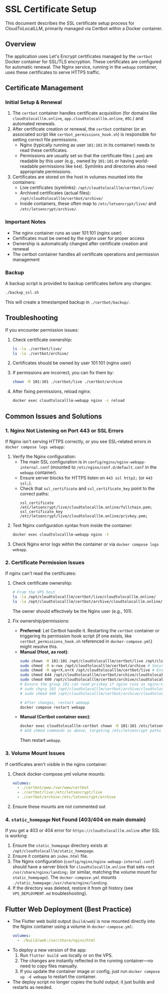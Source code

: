 # SSL Certificate Setup

This document describes the SSL certificate setup process for CloudToLocalLLM, primarily managed via Certbot within a Docker container.

## Overview

The application uses Let's Encrypt certificates managed by the `certbot` Docker container for SSL/TLS encryption. These certificates are configured for automatic renewal. The Nginx service, running in the `webapp` container, uses these certificates to serve HTTPS traffic.

## Certificate Management

### Initial Setup & Renewal

1. The `certbot` container handles certificate acquisition (for domains like `cloudtolocalllm.online`, `app.cloudtolocalllm.online`, etc.) and automated renewals.
2. After certificate creation or renewal, the `certbot` container (or an associated script like `certbot_permissions_hook.sh`) is responsible for setting correct file permissions.
   - Nginx (typically running as user `101:101` in its container) needs to read these certificates.
   - Permissions are usually set so that the certificate files (`.pem`) are readable by this user (e.g., owned by `101:101` or having world-readable permissions like `644`). Symlinks and directories also need appropriate permissions.
3. Certificates are stored on the host in volumes mounted into the containers:
   - Live certificates (symlinks): `/opt/cloudtolocalllm/certbot/live/`
   - Archived certificates (actual files): `/opt/cloudtolocalllm/certbot/archive/`
   - Inside containers, these often map to `/etc/letsencrypt/live/` and `/etc/letsencrypt/archive/`.

### Important Notes

- The nginx container runs as user 101:101 (nginx user)
- Certificates must be owned by the nginx user for proper access
- Ownership is automatically changed after certificate creation and renewal
- The certbot container handles all certificate operations and permission management

### Backup

A backup script is provided to backup certificates before any changes:

```bash
./backup_ssl.sh
```

This will create a timestamped backup in `./certbot/backup/`.

## Troubleshooting

If you encounter permission issues:

1. Check certificate ownership:
   ```bash
   ls -la ./certbot/live/
   ls -la ./certbot/archive/
   ```

2. Certificates should be owned by user 101:101 (nginx user)

3. If permissions are incorrect, you can fix them by:
   ```bash
   chown -R 101:101 ./certbot/live ./certbot/archive
   ```

4. After fixing permissions, reload nginx:
   ```bash
   docker exec cloudtolocalllm-webapp nginx -s reload
   ```

## Common Issues and Solutions

### 1. Nginx Not Listening on Port 443 or SSL Errors

If Nginx isn't serving HTTPS correctly, or you see SSL-related errors in `docker compose logs webapp`:

1. Verify the Nginx configuration:
   - The main SSL configuration is in `config/nginx/nginx-webapp-internal.conf` (mounted to `/etc/nginx/conf.d/default.conf` in the `webapp` container).
   - Ensure server blocks for HTTPS listen on `443 ssl http2;` (or `443 ssl;`).
   - Check that `ssl_certificate` and `ssl_certificate_key` point to the correct paths:
     ```nginx
     ssl_certificate /etc/letsencrypt/live/cloudtolocalllm.online/fullchain.pem;
     ssl_certificate_key /etc/letsencrypt/live/cloudtolocalllm.online/privkey.pem;
     ```
2. Test Nginx configuration syntax from inside the container:
   ```bash
   docker exec cloudtolocalllm-webapp nginx -t
   ```
3. Check Nginx error logs within the container or via `docker compose logs webapp`.

### 2. Certificate Permission Issues

If nginx can't read the certificates:

1. Check certificate ownership:
   ```bash
   # From the VPS host
   ls -la /opt/cloudtolocalllm/certbot/live/cloudtolocalllm.online/
   ls -la /opt/cloudtolocalllm/certbot/archive/cloudtolocalllm.online/
   ```
   The owner should effectively be the Nginx user (e.g., 101).

2. Fix ownership/permissions:
   - **Preferred**: Let Certbot handle it. Restarting the `certbot` container or triggering its permission hook script (if one exists, like `certbot_permissions_hook.sh` referenced in `docker-compose.yml`) might resolve this.
   - **Manual (Host, as root)**:
     ```bash
     sudo chown -R 101:101 /opt/cloudtolocalllm/certbot/live /opt/cloudtolocalllm/certbot/archive
     sudo chmod -R o-rwx /opt/cloudtolocalllm/certbot/archive # Secure private keys
     sudo chmod -R ug+rX,o+rX /opt/cloudtolocalllm/certbot/live # Ensure nginx can read/traverse
     sudo chmod 644 /opt/cloudtolocalllm/certbot/archive/cloudtolocalllm.online/*.pem
     sudo chmod 600 /opt/cloudtolocalllm/certbot/archive/cloudtolocalllm.online/privkey*.pem 
     # Ensure the group 101 can read privkey if nginx runs as nginx:nginx (101:101)
     # sudo chgrp 101 /opt/cloudtolocalllm/certbot/archive/cloudtolocalllm.online/privkey*.pem
     # sudo chmod 640 /opt/cloudtolocalllm/certbot/archive/cloudtolocalllm.online/privkey*.pem

     # After changes, restart webapp
     docker compose restart webapp
     ```
   - **Manual (Certbot container exec)**:
     ```bash
     docker exec cloudtolocalllm-certbot chown -R 101:101 /etc/letsencrypt/live /etc/letsencrypt/archive
     # Add chmod commands as above, targeting /etc/letsencrypt paths
     ```
     Then restart `webapp`.

### 3. Volume Mount Issues

If certificates aren't visible in the nginx container:

1. Check docker-compose.yml volume mounts:
   ```yaml
   volumes:
     - ./certbot/www:/var/www/certbot
     - ./certbot/live:/etc/letsencrypt/live
     - ./certbot/archive:/etc/letsencrypt/archive
   ```

2. Ensure these mounts are not commented out

### 4. `static_homepage` Not Found (403/404 on main domain)

If you get a 403 or 404 error for `https://cloudtolocalllm.online` after SSL is working:

1. Ensure the `static_homepage` directory exists at `/opt/cloudtolocalllm/static_homepage`.
2. Ensure it contains an `index.html` file.
3. The Nginx configuration (`config/nginx/nginx-webapp-internal.conf`) should have a server block for `cloudtolocalllm.online` that sets `root /usr/share/nginx/landing;` (or similar, matching the volume mount for `static_homepage`).
   The `docker-compose.yml` mounts `./static_homepage:/usr/share/nginx/landing`.
4. If the directory was deleted, restore it from git history (see `VPS_DEPLOYMENT.md` troubleshooting).

## Flutter Web Deployment (Best Practice)

- The Flutter web build output (`build/web`) is now mounted directly into the Nginx container using a volume in `docker-compose.yml`:
  ```yaml
  volumes:
    - ./build/web:/usr/share/nginx/html
  ```
- To deploy a new version of the app:
  1. Run `flutter build web` locally or on the VPS.
  2. The changes are instantly reflected in the running container—no need to copy files manually.
  3. If you update the container image or config, just run `docker compose up -d webapp` to restart the container.
- The deploy script no longer copies the build output; it just builds and restarts as needed.